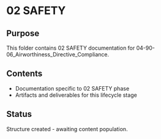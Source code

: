 # 02 SAFETY

## Purpose
This folder contains 02 SAFETY documentation for 04-90-06_Airworthiness_Directive_Compliance.

## Contents
- Documentation specific to 02 SAFETY phase
- Artifacts and deliverables for this lifecycle stage

## Status
Structure created - awaiting content population.
